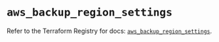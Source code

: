 # `aws_backup_region_settings`

Refer to the Terraform Registry for docs: [`aws_backup_region_settings`](https://registry.terraform.io/providers/hashicorp/aws/5.39.1/docs/resources/backup_region_settings).
